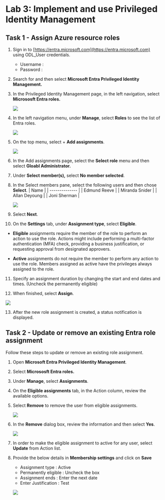 # Lab 3: Implement and use Privileged Identity Management

## Task 1 - Assign Azure resource roles

1. Sign in to [https://entra.microsoft.com](https://entra.microsoft.com) using ODL_User credentials.

   - Username : **<inject key="AzureAdUserEmail"></inject>**
   - Password : **<inject key="AzureAdUserPassword"></inject>**

2. Search for and then select **Microsoft Entra Privileged Identity Management.**

3. In the Privileged Identity Management page, in the left navigation, select **Micrososft Entra roles.**

   ![](../media/lab3-1.png)

4. In the left navigation menu, under **Manage**, select **Roles** to see the list of Entra roles.

   ![](../media/lab3-2.png)

5. On the top menu, select + **Add assignments**.

   ![](../media/lab3-3.png)

6. In the Add assignments page, select the **Select role** menu and then select **Gloabl Administrator.**

7. Under **Select member(s),** select **No member selected**.

8. In the Select members pane, select the following users and then chose **Select**.
    | Name           | 
      | -------------- | 
      | Edmund Reeve   | 
      | Miranda Snider | 
      | Allan Deyoung  | 
      | Joni Sherman   | 

   ![](../media/lab3-4.png)    

9. Select **Next**.

10. On the **Settings** tab, under **Assignment type**, select **Eligible**.

   - **Eligible** assignments require the member of the role to perform an action to use the role. Actions might include performing a multi-factor authentication (MFA) check, providing a business justification, or requesting approval from designated approvers.

   - **Active** assignments do not require the member to perform any action to use the role. Members assigned as active have the privileges always assigned to the role.

11. Specify an assignment duration by changing the start and end dates and times. (Uncheck the permanently eligible)

12. When finished, select **Assign**.

   ![](../media/lab3-7.png)

13. After the new role assignment is created, a status notification is displayed.

## Task 2 - Update or remove an existing Entra role assignment

Follow these steps to update or remove an existing role assignment.

1. Open **Microsoft Entra Privileged Identity Management**.

2. Select **Micrososft Entra roles.**

3. Under **Manage**, select **Assignments**.

4. On the **Eligible assignments** tab, in the Action column, review the available options.

6. Select **Remove** to remove the user from eligible assignments.

   ![](../media/lab3-5.png)

7. In the **Remove** dialog box, review the information and then select **Yes**.

   ![](../media/lab3-6.png)

8. In order to make the eligible assignment to active for any user, select **Update** from Action list.

9. Provide the below details in **Membership settings** and click on **Save**

     - Assignment type : Active
     - Permanently eligible : Uncheck the box
     - Assignment ends : Enter the next date
     - Enter Justification : Test
  
   ![](../media/lab3-8.png)
